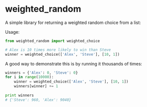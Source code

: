 weighted_random
===============

A simple library for returning a weighted random choice from a list:

Usage:

```python
from weighted_random import weighted_choice

# Alex is 10 times more likely to win than Steve
winner = weighted_choice(['Alex', 'Steve'], [10, 1])
```

A good way to demonstrate this is by running it thousands of times:

```python
winners = {'Alex': 0, 'Steve': 0}
for i in range(10000):
    winner = weighted_choice(['Alex', 'Steve'], [10, 1])
    winners[winner] += 1
    
print winners
# {'Steve': 960, 'Alex': 9040}
```
